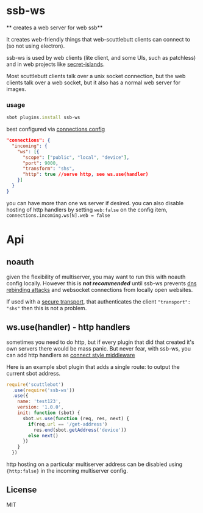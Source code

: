 # ssb-ws

** creates a web server for web ssb**

It creates web-friendly things that web-scuttlebutt clients can connect to (so not using electron).

ssb-ws is used by web clients (lite client, and some UIs, such as patchless) and in web projects like [secret-islands](https://github.com/dangerousbeans/secret-islands).

Most scuttlebutt clients talk over a unix socket connection, but the web clients talk over a web socket, but it also has a normal web server for images.


### usage

``` js
sbot plugins.install ssb-ws
```

best configured via [connections config](https://github.com/ssbc/ssb-config#connections)

``` json
"connections": {
  "incoming": {
    "ws": [{
      "scope": ["public", "local", "device"],
      "port": 9000,
      "transform": "shs",
      "http": true //serve http, see ws.use(handler)
    }]
  }
}
```

you can have more than one ws server if desired.
you can also disable hosting of http handlers
by setting `web:false` on the config item,
`connections.incoming.ws[N].web = false`

# Api
## noauth

given the flexibility of multiserver, you may want to run
this with noauth config locally. However this is ***not recommended***
until ssb-ws prevents [dns rebinding attacks](https://medium.com/@brannondorsey/attacking-private-networks-from-the-internet-with-dns-rebinding-ea7098a2d325)
and websocket connections from locally open websites.

If used with a [secure transport](https://github.com/auditdrivencrypto/secret-handshake),
that authenticates the client `"transport": "shs"`
then this is not a problem.

## ws.use(handler) - http handlers

sometimes you need to do http, but if every plugin that did that
created it's own servers there would be mass panic.
But never fear, with ssb-ws, you can add http handlers
as [connect style middleware](https://www.npmjs.com/package/stack)

Here is an example sbot plugin that
adds a single route: to output the current sbot address.

``` js
require('scuttlebot')
  .use(require('ssb-ws'))
  .use({
    name: 'test123',
    version: '1.0.0',
    init: function (sbot) {
      sbot.ws.use(function (req, res, next) {
        if(req.url == '/get-address')
          res.end(sbot.getAddress('device'))
        else next()
      })
    }
  })
```

http hosting on a particular multiserver address can be disabled
using `{http:false}` in the incoming multiserver config.

## License

MIT
